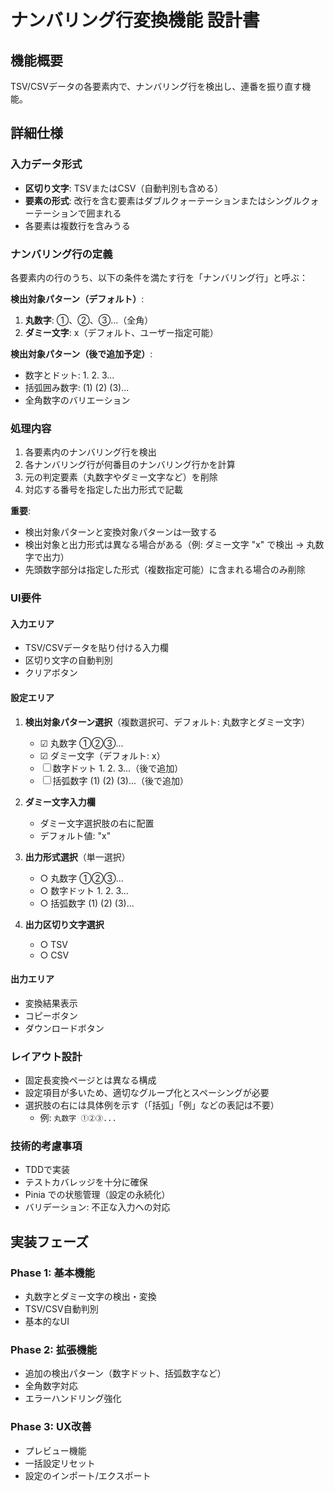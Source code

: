 # ナンバリング行変換機能 設計書

## 機能概要

TSV/CSVデータの各要素内で、ナンバリング行を検出し、連番を振り直す機能。

## 詳細仕様

### 入力データ形式
- **区切り文字**: TSVまたはCSV（自動判別も含める）
- **要素の形式**: 改行を含む要素はダブルクォーテーションまたはシングルクォーテーションで囲まれる
- 各要素は複数行を含みうる

### ナンバリング行の定義
各要素内の行のうち、以下の条件を満たす行を「ナンバリング行」と呼ぶ：

**検出対象パターン（デフォルト）**:
1. **丸数字**: ①、②、③...（全角）
2. **ダミー文字**: x（デフォルト、ユーザー指定可能）

**検出対象パターン（後で追加予定）**:
- 数字とドット: 1. 2. 3...
- 括弧囲み数字: (1) (2) (3)...
- 全角数字のバリエーション

### 処理内容
1. 各要素内のナンバリング行を検出
2. 各ナンバリング行が何番目のナンバリング行かを計算
3. 元の判定要素（丸数字やダミー文字など）を削除
4. 対応する番号を指定した出力形式で記載

**重要**: 
- 検出対象パターンと変換対象パターンは一致する
- 検出対象と出力形式は異なる場合がある（例: ダミー文字 "x" で検出 → 丸数字で出力）
- 先頭数字部分は指定した形式（複数指定可能）に含まれる場合のみ削除

### UI要件

#### 入力エリア
- TSV/CSVデータを貼り付ける入力欄
- 区切り文字の自動判別
- クリアボタン

#### 設定エリア
1. **検出対象パターン選択**（複数選択可、デフォルト: 丸数字とダミー文字）
   - ☑ 丸数字 ①②③...
   - ☑ ダミー文字（デフォルト: x）
   - ☐ 数字ドット 1. 2. 3...（後で追加）
   - ☐ 括弧数字 (1) (2) (3)...（後で追加）

2. **ダミー文字入力欄**
   - ダミー文字選択肢の右に配置
   - デフォルト値: "x"

3. **出力形式選択**（単一選択）
   - ○ 丸数字 ①②③...
   - ○ 数字ドット 1. 2. 3...
   - ○ 括弧数字 (1) (2) (3)...

4. **出力区切り文字選択**
   - ○ TSV
   - ○ CSV

#### 出力エリア
- 変換結果表示
- コピーボタン
- ダウンロードボタン

### レイアウト設計
- 固定長変換ページとは異なる構成
- 設定項目が多いため、適切なグループ化とスペーシングが必要
- 選択肢の右には具体例を示す（「括弧」「例」などの表記は不要）
  - 例: `丸数字 ①②③...`

### 技術的考慮事項
- TDDで実装
- テストカバレッジを十分に確保
- Pinia での状態管理（設定の永続化）
- バリデーション: 不正な入力への対応

## 実装フェーズ

### Phase 1: 基本機能
- 丸数字とダミー文字の検出・変換
- TSV/CSV自動判別
- 基本的なUI

### Phase 2: 拡張機能
- 追加の検出パターン（数字ドット、括弧数字など）
- 全角数字対応
- エラーハンドリング強化

### Phase 3: UX改善
- プレビュー機能
- 一括設定リセット
- 設定のインポート/エクスポート
